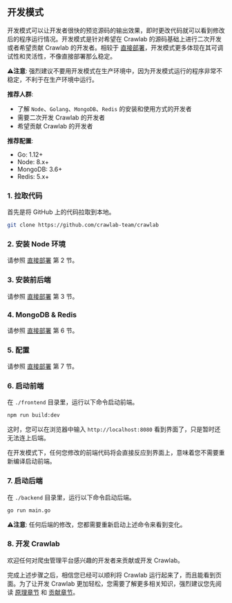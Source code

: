 ## 开发模式

开发模式可以让开发者很快的预览源码的输出效果，即时更改代码就可以看到修改后的程序运行情况。开发模式是针对希望在 Crawlab 的源码基础上进行二次开发或者希望贡献 Crawlab 的开发者。相较于 [直接部署](Direct.md)，开发模式更多体现在其可调试性和灵活性，不像直接部署那么稳定。

⚠️**注意**: 强烈建议不要用开发模式在生产环境中，因为开发模式运行的程序非常不稳定，不利于在生产环境中运行。

**推荐人群**: 

- 了解 `Node`、`Golang`、`MongoDB`、`Redis` 的安装和使用方式的开发者
- 需要二次开发 Crawlab 的开发者
- 希望贡献 Crawlab 的开发者

**推荐配置**:

- Go: 1.12+
- Node: 8.x+
- MongoDB: 3.6+
- Redis: 5.x+

### 1. 拉取代码

首先是将 GitHub 上的代码拉取到本地。

```bash
git clone https://github.com/crawlab-team/crawlab
```

### 2. 安装 Node 环境

请参照 [直接部署](Direct.md) 第 2 节。

### 3. 安装前后端

请参照 [直接部署](Direct.md) 第 3 节。

### 4. MongoDB & Redis

请参照 [直接部署](Direct.md) 第 6 节。

### 5. 配置

请参照 [直接部署](Direct.md) 第 7 节。

### 6. 启动前端

在 `./frontend` 目录里，运行以下命令启动前端。

```bash
npm run build:dev
```

这时，您可以在浏览器中输入 `http://localhost:8080` 看到界面了，只是暂时还无法连上后端。

在开发模式下，任何您修改的前端代码将会直接反应到界面上，意味着您不需要重新编译启动前端。

### 7. 启动后端

在 `./backend` 目录里，运行以下命令启动后端。

```bash
go run main.go
```

⚠️**注意**: 任何后端的修改，您都需要重新启动上述命令来看到变化。

### 8. 开发 Crawlab

欢迎任何对爬虫管理平台感兴趣的开发者来贡献或开发 Crawlab。

完成上述步骤之后，相信您已经可以顺利将 Crawlab 运行起来了，而且能看到页面。为了让开发 Crawlab 更加轻松，您需要了解更多相关知识，强烈建议您先阅读 [原理章节](../Architecture/README.md) 和 [贡献章节](../Contribution/README.md)。

### 
